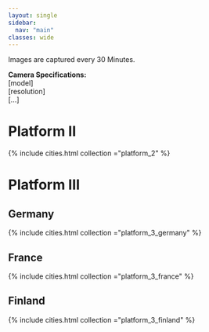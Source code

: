 ```yaml
---
layout: single
sidebar:
  nav: "main"
classes: wide
---
```


Images are captured every 30 Minutes.

**Camera Specifications:**  
[model]  
[resolution]  
[...]
  
  
# Platform II

{% include cities.html collection ="platform_2" %}
  
  
# Platform III

## Germany

{% include cities.html collection ="platform_3_germany" %}

## France

{% include cities.html collection ="platform_3_france" %}

## Finland

{% include cities.html collection ="platform_3_finland" %}






